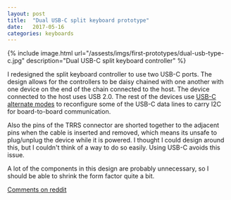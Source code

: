 ```yaml
---
layout: post
title:  "Dual USB-C split keyboard prototype"
date:   2017-05-16
categories: keyboards
---
```


{% include image.html url="/assests/imgs/first-prototypes/dual-usb-type-c.jpg" description="Dual USB-C split keyboard controller" %}

I redesigned the split keyboard controller to use two USB-C ports. The design
allows for the controllers to be daisy chained with one another with one device
on the end of the chain connected to the host. The device connected to the host
uses USB 2.0. The rest of the devices use [USB-C alternate
modes](https://en.wikipedia.org/wiki/USB-C#Alternate_Mode_partner_specifications)
to reconfigure some of the USB-C data lines to carry I2C for board-to-board
communication.

Also the pins of the TRRS connector are shorted together to the adjacent pins
when the cable is inserted and removed, which means its unsafe to plug/unplug
the device while it is powered. I thought I could design around this, but I
couldn't think of a way to do so easily. Using USB-C avoids this issue.

A lot of the components in this design are probably unnecessary, so I should be
able to shrink the form factor quite a bit.

[Comments on reddit](https://www.reddit.com/r/MechanicalKeyboards/comments/6bh648/new_controller_prototypes_for_my_dual_usb_c_split/)
